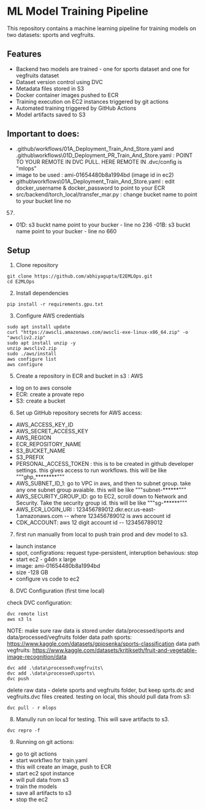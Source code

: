 # ML Model Training Pipeline
This repository contains a machine learning pipeline for training models on two datasets: sports and vegfruits. 

## Features

- Backend two models are trained - one for sports dataset and one for vegfruits dataset
- Dataset version control using DVC
- Metadata files stored in S3
- Docker container images pushed to ECR
- Training execution on EC2 instances triggered by git actions
- Automated training triggered by GitHub Actions
- Model artifacts saved to S3 

## Important to does:
- .github/workflows/01A_Deployment_Train_And_Store.yaml and .github\workflows\01D_Deployment_PR_Train_And_Store.yaml  :  POINT TO YOUR REMOTE IN DVC PULL. HERE REMOTE IN .dvc/config is "mlops"
- image to be used : ami-01654480b8a1994bd  (image id in ec2) 
- github\workflows\01A_Deployment_Train_And_Store.yaml : edit docker_username &   docker_password to point to your ECR
- src/backend/torch_local/transfer_mar.py : change bucket name to point to your bucket line no 
57.
- 01D: s3 buckt name point to your bucker - line no 236 
-01B: s3 buckt name point to your bucker - line no 660
## Setup

1. Clone repository 
``` 
git clone https://github.com/abhiyagupta/E2EMLOps.git 
cd E2MLOps
```

2. Install dependencies
```
pip install -r requirements.gpu.txt
```

3. Configure AWS credentials
```
sudo apt install update
curl "https://awscli.amazonaws.com/awscli-exe-linux-x86_64.zip" -o "awscliv2.zip"
sudo apt install unzip -y
unzip awscliv2.zip
sudo ./aws/install
aws configure list
aws configure
```

5. Create a repository in ECR and bucket in s3 : AWS

- log on to aws console
- ECR: create a provate repo
- S3: create a bucket

6. Set up GitHub repository secrets for AWS access:

- AWS_ACCESS_KEY_ID
- AWS_SECRET_ACCESS_KEY
- AWS_REGION
- ECR_REPOSITORY_NAME
- S3_BUCKET_NAME
- S3_PREFIX
- PERSONAL_ACCESS_TOKEN : this is to be created in github developer settings. this gives access to run workflows. this will be like """ghp_********"""
- AWS_SUBNET_ID_1: go to VPC in aws, and then to subnet group. take any one subnet group avaiable. this will be like """subnet-******"""
- AWS_SECURITY_GROUP_ID: go to EC2, scroll down to Network and Security. Take the security group id. this will be like """sg-******"""
- AWS_ECR_LOGIN_URI : 123456789012.dkr.ecr.us-east-1.amazonaws.com  -- where 123456789012 is aws account id
- CDK_ACCOUNT: aws 12 digit account id -- 123456789012 

7. first run manually from local to push train prod and dev model to s3.
- launch instance
- spot, configrations: request type-persistent, interuption behavious: stop
- start ec2 - g4dn x large
- image: ami-01654480b8a1994bd
- size -128 GB
- configure vs code to ec2

8.  DVC Configuration (first time local)

check DVC configuration:
```
dvc remote list 
aws s3 ls
```
NOTE: make sure raw data is stored under data/processed/sports and data/processed/vegfruits folder
data path sports: https://www.kaggle.com/datasets/gpiosenka/sports-classification
data path vegfruits: https://www.kaggle.com/datasets/kritikseth/fruit-and-vegetable-image-recognition/data

```
dvc add .\data\processed\vegfruits\
dvc add .\data\processed\sports\
dvc push
```
delete raw data - delete sports and vegfruits folder, but keep sprts.dc and vegfruits.dvc files created.
testing on local, this should pull data from s3: 
```
dvc pull - r mlops  
```

8. Manully run on local for testing. This will save artifacts to s3. 
```
dvc repro -f
```
9. Running on git actions:
- go to git actions
- start workflwo for train.yaml
- this will create an image, push to ECR
- start ec2 spot instance
- will pull data from s3
- train the models
- save all artifacts to s3
- stop the ec2 


